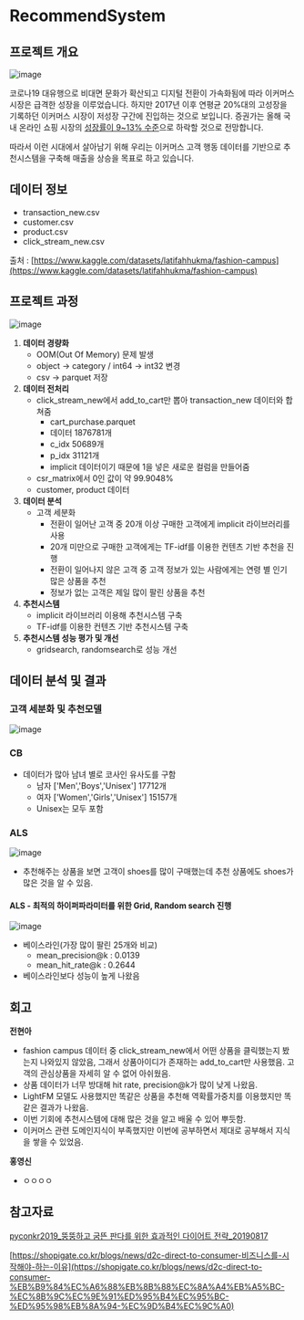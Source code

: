 # RecommendSystem
## 프로젝트 개요
![image](https://user-images.githubusercontent.com/110091343/218765593-66d06397-6cae-41a3-88b4-2283af9fae1d.png)

코로나19 대유행으로 비대면 문화가 확산되고 디지털 전환이 가속화됨에 따라 이커머스 시장은 급격한 성장을 이루었습니다. 하지만 2017년 이후 연평균 20%대의 고성장을 기록하던 이커머스 시장이 저성장 구간에 진입하는 것으로 보입니다. 증권가는 올해 국내 온라인 쇼핑 시장의 [성장률이 9~13% 수준](https://biz.chosun.com/distribution/channel/2022/01/10/VURET6JTVZARXN7HQ4W6TYW6AY/)으로 하락할 것으로 전망합니다.

따라서 이런 시대에서 살아남기 위해 우리는 이커머스 고객 행동 데이터를 기반으로 추천시스템을 구축해 매출을 상승을 목표로 하고 있습니다.

## 데이터 정보

- transaction_new.csv
- customer.csv
- product.csv
- click_stream_new.csv

출처 : [https://www.kaggle.com/datasets/latifahhukma/fashion-campus](https://www.kaggle.com/datasets/latifahhukma/fashion-campus)

## 프로젝트 과정
![image](https://user-images.githubusercontent.com/110091343/218764575-39043c92-c5c2-4c2e-8811-b0d9b0685675.png)


1. **데이터 경량화**
    - OOM(Out Of Memory) 문제 발생
    - object → category / int64 → int32  변경
    - csv → parquet 저장
2. **데이터 전처리**
    - click_stream_new에서 add_to_cart만 뽑아 transaction_new 데이터와 합쳐줌
        - cart_purchase.parquet
        - 데이터 1876781개
        - c_idx 50689개
        - p_idx 31121개
        - implicit 데이터이기 때문에 1을 넣은 새로운 컬럼을 만들어줌
    - csr_matrix에서 0인 값이 약 99.9048%
    - customer, product 데이터
3. **데이터 분석**
    - 고객 세분화
        - 전환이 일어난 고객 중 20개 이상 구매한 고객에게 implicit 라이브러리를 사용
        - 20개 미만으로 구매한 고객에게는 TF-idf를 이용한 컨텐츠 기반 추천을 진행
        - 전환이 일어나지 않은 고객 중 고객 정보가 있는 사람에게는 연령 별 인기 많은 상품을 추천
        - 정보가 없는 고객은 제일 많이 팔린 상품을 추천
4. **추천시스템** 
    - implicit 라이브러리 이용해 추천시스템 구축
    - TF-idf를 이용한 컨텐츠 기반 추천시스템 구축
5. **추천시스템 성능 평가 및 개선**
    - gridsearch, randomsearch로 성능 개선

## 데이터 분석 및 결과

### **고객 세분화 및 추천모델**
![image](https://user-images.githubusercontent.com/110091343/218764503-4b5ef119-fdc9-4928-8feb-f69882e765c9.png)



### **CB**

- 데이터가 많아 남녀 별로 코사인 유사도를 구함
    - 남자 ['Men','Boys','Unisex'] 17712개
    - 여자 ['Women','Girls','Unisex'] 15157개
    - Unisex는 모두 포함

### **ALS**

![image](https://user-images.githubusercontent.com/110091343/218764668-01d08a4d-df4a-478e-b93b-bd6dbab04b29.png)


- 추천해주는 상품을 보면 고객이 shoes를 많이 구매했는데 추천 상품에도 shoes가 많은 것을 알 수 있음.

#### **ALS - 최적의 하이퍼파라미터를 위한 Grid, Random search 진행**

![image](https://user-images.githubusercontent.com/110091343/218764767-7e5add3d-e9d2-4276-909d-cee0403ed8aa.png)

- 베이스라인(가장 많이 팔린 25개와 비교)
    - mean_precision@k : 0.0139
    - mean_hit_rate@k : 0.2644
- 베이스라인보다 성능이 높게 나왔음

## 회고

**전현아**

- fashion campus 데이터 중 click_stream_new에서 어떤 상품을 클릭했는지 봤는지 나와있지 않았음, 그래서 상품아이디가 존재하는 add_to_cart만 사용했음. 고객의 관심상품을 자세히 알 수 없어 아쉬웠음.
- 상품 데이터가 너무 방대해 hit rate, precision@k가 많이 낮게 나왔음.
- LightFM 모델도 사용했지만 똑같은 상품을 추천해 역확률가중치를 이용했지만 똑같은 결과가 나왔음.
- 이번 기회에 추천시스템에 대해 많은 것을 알고 배울 수 있어 뿌듯함.
- 이커머스 관련 도메인지식이 부족했지만 이번에 공부하면서 제대로 공부해서 지식을 쌓을 수 있었음.

**홍영신**
- ㅇㅇㅇㅇ








## 참고자료

[pyconkr2019_뚱뚱하고 굼뜬 판다를 위한 효과적인 다이어트 전략_20190817](https://drive.google.com/file/d/12faqaslFIF-Sg_sU3jeGyauW5ClRqS8D/view)

[https://shopigate.co.kr/blogs/news/d2c-direct-to-consumer-비즈니스를-시작해야-하는-이유](https://shopigate.co.kr/blogs/news/d2c-direct-to-consumer-%EB%B9%84%EC%A6%88%EB%8B%88%EC%8A%A4%EB%A5%BC-%EC%8B%9C%EC%9E%91%ED%95%B4%EC%95%BC-%ED%95%98%EB%8A%94-%EC%9D%B4%EC%9C%A0)
